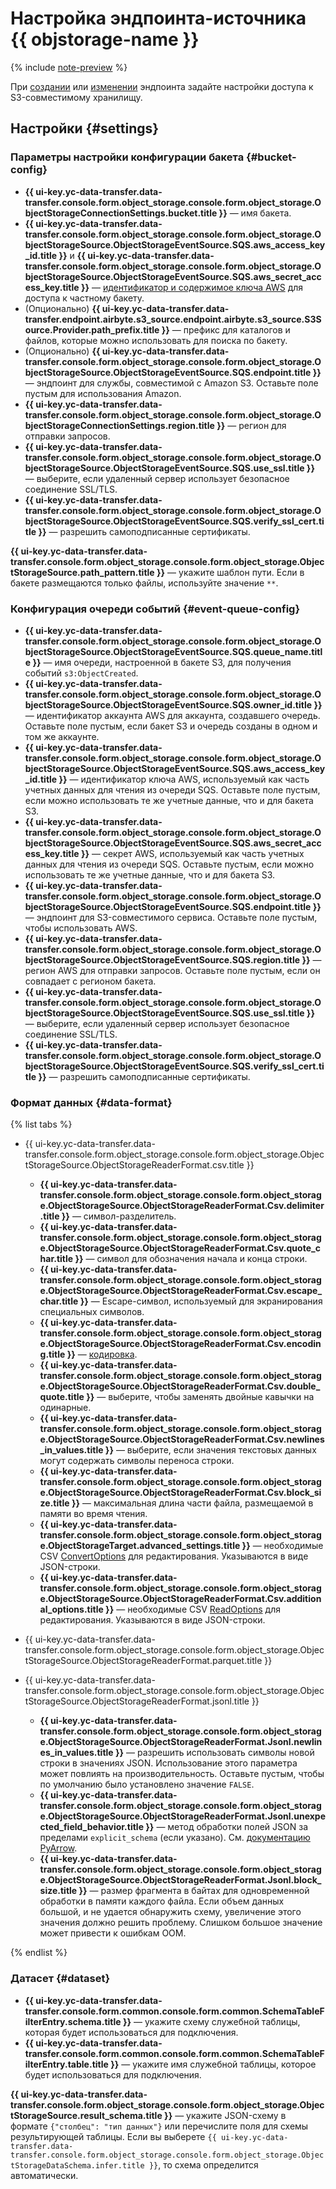 # Настройка эндпоинта-источника {{ objstorage-name }}

{% include [note-preview](../../../../_includes/preview-pp.md) %}

При [создании](../index.md#create) или [изменении](../index.md#update) эндпоинта задайте настройки доступа к S3-совместимому хранилищу.

## Настройки {#settings}

### Параметры настройки конфигурации бакета {#bucket-config}

  * **{{ ui-key.yc-data-transfer.data-transfer.console.form.object_storage.console.form.object_storage.ObjectStorageConnectionSettings.bucket.title }}** — имя бакета.
  * **{{ ui-key.yc-data-transfer.data-transfer.console.form.object_storage.console.form.object_storage.ObjectStorageSource.ObjectStorageEventSource.SQS.aws_access_key_id.title }}** и **{{ ui-key.yc-data-transfer.data-transfer.console.form.object_storage.console.form.object_storage.ObjectStorageSource.ObjectStorageEventSource.SQS.aws_secret_access_key.title }}** — [идентификатор и содержимое ключа AWS](https://docs.aws.amazon.com/general/latest/gr/aws-sec-cred-types.html#access-keys-and-secret-access-keys) для доступа к частному бакету.
  * (Опционально) **{{ ui-key.yc-data-transfer.data-transfer.endpoint.airbyte.s3_source.endpoint.airbyte.s3_source.S3Source.Provider.path_prefix.title }}** — префикс для каталогов и файлов, которые можно использовать для поиска по бакету.
  * (Опционально) **{{ ui-key.yc-data-transfer.data-transfer.console.form.object_storage.console.form.object_storage.ObjectStorageSource.ObjectStorageEventSource.SQS.endpoint.title }}** — эндпоинт для службы, совместимой с Amazon S3. Оставьте поле пустым для использования Amazon.
  * **{{ ui-key.yc-data-transfer.data-transfer.console.form.object_storage.console.form.object_storage.ObjectStorageConnectionSettings.region.title }}** — регион для отправки запросов.
  * **{{ ui-key.yc-data-transfer.data-transfer.console.form.object_storage.console.form.object_storage.ObjectStorageSource.ObjectStorageEventSource.SQS.use_ssl.title }}** — выберите, если удаленный сервер использует безопасное соединение SSL/TLS.
  * **{{ ui-key.yc-data-transfer.data-transfer.console.form.object_storage.console.form.object_storage.ObjectStorageSource.ObjectStorageEventSource.SQS.verify_ssl_cert.title }}** — разрешить самоподписанные сертификаты.
    
**{{ ui-key.yc-data-transfer.data-transfer.console.form.object_storage.console.form.object_storage.ObjectStorageSource.path_pattern.title }}** — укажите шаблон пути. Если в бакете размещаются только файлы, используйте значение `**`.

### Конфигурация очереди событий {#event-queue-config}

   * **{{ ui-key.yc-data-transfer.data-transfer.console.form.object_storage.console.form.object_storage.ObjectStorageSource.ObjectStorageEventSource.SQS.queue_name.title }}** — имя очереди, настроенной в бакете S3, для получения событий `s3:ObjectCreated`.
   * **{{ ui-key.yc-data-transfer.data-transfer.console.form.object_storage.console.form.object_storage.ObjectStorageSource.ObjectStorageEventSource.SQS.owner_id.title }}** — идентификатор аккаунта AWS для аккаунта, создавшего очередь. Оставьте поле пустым, если бакет S3 и очередь созданы в одном и том же аккаунте.
   * **{{ ui-key.yc-data-transfer.data-transfer.console.form.object_storage.console.form.object_storage.ObjectStorageSource.ObjectStorageEventSource.SQS.aws_access_key_id.title }}** — идентификатор ключа AWS, используемый как часть учетных данных для чтения из очереди SQS. Оставьте поле пустым, если можно использовать те же учетные данные, что и для бакета S3.
   * **{{ ui-key.yc-data-transfer.data-transfer.console.form.object_storage.console.form.object_storage.ObjectStorageSource.ObjectStorageEventSource.SQS.aws_secret_access_key.title }}** — cекрет AWS, используемый как часть учетных данных для чтения из очереди SQS. Оставьте пустым, если можно использовать те же учетные данные, что и для бакета S3.
   * **{{ ui-key.yc-data-transfer.data-transfer.console.form.object_storage.console.form.object_storage.ObjectStorageSource.ObjectStorageEventSource.SQS.endpoint.title }}** — эндпоинт для S3-совместимого сервиса. Оставьте поле пустым, чтобы использовать AWS.
   * **{{ ui-key.yc-data-transfer.data-transfer.console.form.object_storage.console.form.object_storage.ObjectStorageSource.ObjectStorageEventSource.SQS.region.title }}** — регион AWS для отправки запросов. Оставьте поле пустым, если он совпадает с регионом бакета.
   * **{{ ui-key.yc-data-transfer.data-transfer.console.form.object_storage.console.form.object_storage.ObjectStorageSource.ObjectStorageEventSource.SQS.use_ssl.title }}** — выберите, если удаленный сервер использует безопасное соединение SSL/TLS.
   * **{{ ui-key.yc-data-transfer.data-transfer.console.form.object_storage.console.form.object_storage.ObjectStorageSource.ObjectStorageEventSource.SQS.verify_ssl_cert.title }}** — разрешить самоподписанные сертификаты.

### Формат данных {#data-format}
   
{% list tabs %}

- {{ ui-key.yc-data-transfer.data-transfer.console.form.object_storage.console.form.object_storage.ObjectStorageSource.ObjectStorageReaderFormat.csv.title }} 

     * **{{ ui-key.yc-data-transfer.data-transfer.console.form.object_storage.console.form.object_storage.ObjectStorageSource.ObjectStorageReaderFormat.Csv.delimiter.title }}** — символ-разделитель.
     * **{{ ui-key.yc-data-transfer.data-transfer.console.form.object_storage.console.form.object_storage.ObjectStorageSource.ObjectStorageReaderFormat.Csv.quote_char.title }}** — символ для обозначения начала и конца строки.
     * **{{ ui-key.yc-data-transfer.data-transfer.console.form.object_storage.console.form.object_storage.ObjectStorageSource.ObjectStorageReaderFormat.Csv.escape_char.title }}** — Еscape-символ, используемый для экранирования специальных символов.
     * **{{ ui-key.yc-data-transfer.data-transfer.console.form.object_storage.console.form.object_storage.ObjectStorageSource.ObjectStorageReaderFormat.Csv.encoding.title }}** — [кодировка](https://docs.python.org/3/library/codecs.html#standard-encodings).
     * **{{ ui-key.yc-data-transfer.data-transfer.console.form.object_storage.console.form.object_storage.ObjectStorageSource.ObjectStorageReaderFormat.Csv.double_quote.title }}** — выберите, чтобы заменять двойные кавычки на одинарные.
     * **{{ ui-key.yc-data-transfer.data-transfer.console.form.object_storage.console.form.object_storage.ObjectStorageSource.ObjectStorageReaderFormat.Csv.newlines_in_values.title }}** — выберите, если значения текстовых данных могут содержать символы переноса строки.
     * **{{ ui-key.yc-data-transfer.data-transfer.console.form.object_storage.console.form.object_storage.ObjectStorageSource.ObjectStorageReaderFormat.Csv.block_size.title }}** — максимальная длина части файла, размещаемой в памяти во время чтения.
     * **{{ ui-key.yc-data-transfer.data-transfer.console.form.object_storage.console.form.object_storage.ObjectStorageTarget.advanced_settings.title }}** — необходимые CSV [ConvertOptions](https://arrow.apache.org/docs/python/generated/pyarrow.csv.ConvertOptions.html#pyarrow.csv.ConvertOptions) для редактирования. Указываются в виде JSON-строки.
     * **{{ ui-key.yc-data-transfer.data-transfer.console.form.object_storage.console.form.object_storage.ObjectStorageSource.ObjectStorageReaderFormat.Csv.additional_options.title }}** — необходимые CSV [ReadOptions](https://arrow.apache.org/docs/python/generated/pyarrow.csv.ReadOptions.html#pyarrow.csv.ReadOptions) для редактирования. Указываются в виде JSON-строки.

- {{ ui-key.yc-data-transfer.data-transfer.console.form.object_storage.console.form.object_storage.ObjectStorageSource.ObjectStorageReaderFormat.parquet.title }}  

- {{ ui-key.yc-data-transfer.data-transfer.console.form.object_storage.console.form.object_storage.ObjectStorageSource.ObjectStorageReaderFormat.jsonl.title }}
  
     * **{{ ui-key.yc-data-transfer.data-transfer.console.form.object_storage.console.form.object_storage.ObjectStorageSource.ObjectStorageReaderFormat.Jsonl.newlines_in_values.title }}** — разрешить использовать символы новой строки в значениях JSON. Использование этого параметра может повлиять на производительность. Оставьте пустым, чтобы по умолчанию было установлено значение `FALSE`.
     * **{{ ui-key.yc-data-transfer.data-transfer.console.form.object_storage.console.form.object_storage.ObjectStorageSource.ObjectStorageReaderFormat.Jsonl.unexpected_field_behavior.title }}** — метод обработки полей JSON за пределами `explicit_schema` (если указано). См. [документацию PyArrow](https://arrow.apache.org/docs/python/generated/pyarrow.json.ParseOptions.html).
     * **{{ ui-key.yc-data-transfer.data-transfer.console.form.object_storage.console.form.object_storage.ObjectStorageSource.ObjectStorageReaderFormat.Jsonl.block_size.title }}** — размер фрагмента в байтах для одновременной обработки в памяти каждого файла. Если объем данных большой, и не удается обнаружить схему, увеличение этого значения должно решить проблему. Слишком большое значение может привести к ошибкам OOM.

{% endlist %}

### Датасет {#dataset}

* **{{ ui-key.yc-data-transfer.data-transfer.console.form.common.console.form.common.SchemaTableFilterEntry.schema.title }}** — укажите схему служебной таблицы, которая будет использоваться для подключения.
* **{{ ui-key.yc-data-transfer.data-transfer.console.form.common.console.form.common.SchemaTableFilterEntry.table.title }}** — укажите имя служебной таблицы, которое будет использоваться для подключения.

**{{ ui-key.yc-data-transfer.data-transfer.console.form.object_storage.console.form.object_storage.ObjectStorageSource.result_schema.title }}** — укажите JSON-схему в формате `{"столбец": "тип данных"}` или перечислите поля для схемы результирующей таблицы. Если вы выберете `{{ ui-key.yc-data-transfer.data-transfer.console.form.object_storage.console.form.object_storage.ObjectStorageDataSchema.infer.title }}`, то схема определится автоматически.